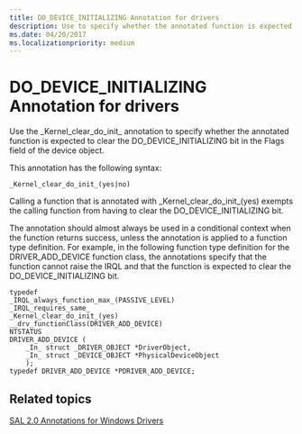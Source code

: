 ```yaml
---
title: DO_DEVICE_INITIALIZING Annotation for drivers
description: Use to specify whether the annotated function is expected to clear the DO_DEVICE_INITIALIZING bit in the Flags field of the device object.
ms.date: 04/20/2017
ms.localizationpriority: medium
---
```


# DO\_DEVICE\_INITIALIZING Annotation for drivers


Use the \_Kernel\_clear\_do\_init\_ annotation to specify whether the annotated function is expected to clear the DO\_DEVICE\_INITIALIZING bit in the Flags field of the device object.

This annotation has the following syntax:

```
_Kernel_clear_do_init_(yes|no)
```

Calling a function that is annotated with \_Kernel\_clear\_do\_init\_(yes) exempts the calling function from having to clear the DO\_DEVICE\_INITIALIZING bit.

The annotation should almost always be used in a conditional context when the function returns success, unless the annotation is applied to a function type definition. For example, in the following function type definition for the DRIVER\_ADD\_DEVICE function class, the annotations specify that the function cannot raise the IRQL and that the function is expected to clear the DO\_DEVICE\_INITIALIZING bit.

```
typedef
_IRQL_always_function_max_(PASSIVE_LEVEL)
_IRQL_requires_same_
_Kernel_clear_do_init_(yes)
__drv_functionClass(DRIVER_ADD_DEVICE)
NTSTATUS
DRIVER_ADD_DEVICE (
    _In_ struct _DRIVER_OBJECT *DriverObject,
    _In_ struct _DEVICE_OBJECT *PhysicalDeviceObject
    );
typedef DRIVER_ADD_DEVICE *PDRIVER_ADD_DEVICE;
```

## <span id="related_topics"></span>Related topics


[SAL 2.0 Annotations for Windows Drivers](sal-2-annotations-for-windows-drivers.md)










